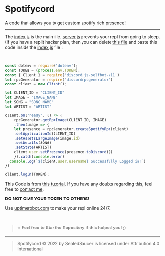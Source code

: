 # Spotifycord
A code that allows you to get custom spotify rich presence!

----

The [index.js](https://github.com/SealedSaucer/Spotifycord/blob/main/index.js) is the main file. [server.js](https://github.com/SealedSaucer/Spotifycord/blob/main/server.js) prevents your repl from going to sleep. (If you have a replit hacker plan, then you can delete [this file](https://github.com/SealedSaucer/Spotifycord/blob/main/server.js) and paste this code inside the [index.js](https://github.com/SealedSaucer/Spotifycord/blob/main/index.js) file : 

</br>

```js
const dotenv = require('dotenv');
const TOKEN = (process.env.TOKEN);
const { Client } = require('discord.js-selfbot-v11')
let rpcGenerator = require("discordrpcgenerator")
const client = new Client();

let CLIENT_ID = "CLIENT_ID"
let IMAGE = "IMAGE_NAME"
let SONG = "SONG_NAME"
let ARTIST = "ARTIST"

client.on("ready", () => {
    rpcGenerator.getRpcImage(CLIENT_ID, IMAGE)
    .then(image => {
    let presence = rpcGenerator.createSpotifyRpc(client)
    .setApplicationId(CLIENT_ID)
    .setAssetsLargeImage(image.id)
    .setDetails(SONG)
    .setState(ARTIST)
    client.user.setPresence(presence.toDiscord())
    }).catch(console.error)
  console.log(`${client.user.username} Successfully Logged in!`)
})

client.login(TOKEN);
```

This Code is from [this tutorial](https://youtube.com). If you have any doubts regarding this, feel free to [contact me](https://dsc.gg/phantom).

**DO NOT GIVE YOUR TOKEN TO OTHERS!**

Use [uptimerobot.com](https://uptimerobot.com) to make your repl online 24/7.

</br>

> ⭐ Feel free to Star the Repository if this helped you! ;)

----

> Spotifycord © 2022 by SealedSaucer is licensed under Attribution 4.0 International 
